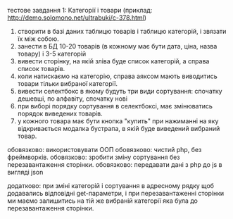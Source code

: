 тестове завдання 1: Категорії і товари (приклад: http://demo.solomono.net/ultrabuki/c-378.html)
1. створити в базі даних таблицю товарів і таблицю категорій, і звязати їх між собою.
2. занести в БД 10-20 товарів (в кожному має бути дата, ціна, назва товару) і 3-5 категорій
3. вивести сторінку, на якій зліва буде список категорій, а справа список товарів.
4. коли натискаємо на категорію, справа аяксом мають виводитись товари тільки вибраної категорії.
5. вивести селектбокс в якому будуть три види сортування: спочатку дешевші, по алфавіту, спочатку нові
6. при виборі порядку сортування в селектбоксі, має змінюватись порядок виведених товарів.
7. у кожного товара має бути кнопка "купить" при нажиманні на яку відкривається модалка бустрапа, в якій буде виведений вибраний товар.

обовязково: використовувати ООП
обовязково: чистий php, без фреймворків.
обовязково: зробити зміну сортування без перезавантаження сторінки.
обовязково: передавати дані з php до js в вигляді json

додатково: при зміні категорій і сортування в адресному рядку щоб додавались відповідні get-параметри, і при перезавантаженні сторінки ми маємо залишитись на тій же вибраній категорії яка була до перезавантаження сторінки.